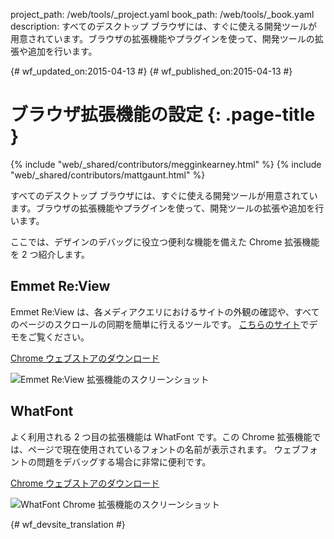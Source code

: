 project_path: /web/tools/_project.yaml
book_path: /web/tools/_book.yaml
description: すべてのデスクトップ ブラウザには、すぐに使える開発ツールが用意されています。ブラウザの拡張機能やプラグインを使って、開発ツールの拡張や追加を行います。

{# wf_updated_on:2015-04-13 #}
{# wf_published_on:2015-04-13 #}

# ブラウザ拡張機能の設定 {: .page-title }

{% include "web/_shared/contributors/megginkearney.html" %}
{% include "web/_shared/contributors/mattgaunt.html" %}

すべてのデスクトップ ブラウザには、すぐに使える開発ツールが用意されています。ブラウザの拡張機能やプラグインを使って、開発ツールの拡張や追加を行います。

ここでは、デザインのデバッグに役立つ便利な機能を備えた Chrome 拡張機能を 2 つ紹介します。



## Emmet Re:View

Emmet Re:View は、各メディアクエリにおけるサイトの外観の確認や、すべてのページのスクロールの同期を簡単に行えるツールです。
[こちらのサイト](http://re-view.emmet.io/)でデモをご覧ください。



[Chrome ウェブストアのダウンロード](https://chrome.google.com/webstore/detail/emmet-review/epejoicbhllgiimigokgjdoijnpaphdp)


<img src="imgs/emmet-review-extension.png" alt="Emmet Re:View 拡張機能のスクリーンショット" />

## WhatFont

よく利用される 2 つ目の拡張機能は WhatFont です。この Chrome 拡張機能では、ページで現在使用されているフォントの名前が表示されます。
ウェブフォントの問題をデバッグする場合に非常に便利です。


[Chrome ウェブストアのダウンロード](https://chrome.google.com/webstore/detail/whatfont/jabopobgcpjmedljpbcaablpmlmfcogm)


<img src="imgs/what-font-extension.png" alt="WhatFont Chrome 拡張機能のスクリーンショット" />




{# wf_devsite_translation #}
